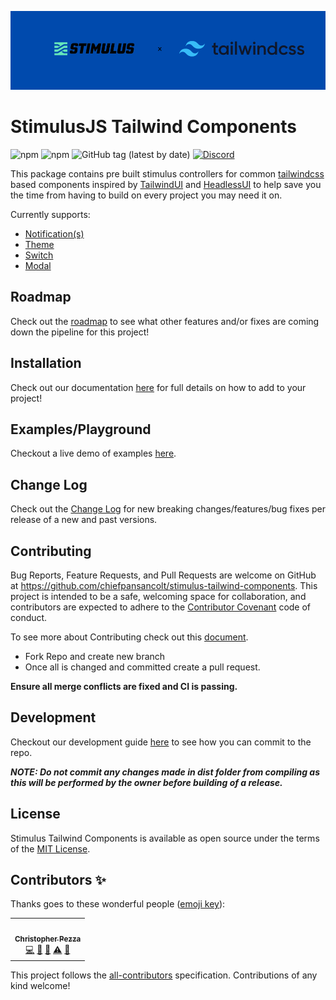 ![Logo](https://github.com/chiefpansancolt/stimulus-tailwind-components/blob/main/.github/stimulus-tailwind-logo.png)

# StimulusJS Tailwind Components

![npm](https://img.shields.io/npm/v/stimulus-tailwind-components?logo=NPM&style=for-the-badge)
![npm](https://img.shields.io/npm/dm/stimulus-tailwind-components?logo=NPM&style=for-the-badge)
![GitHub tag (latest by date)](https://img.shields.io/github/v/tag/chiefpansancolt/stimulus-tailwind-components?label=Release&logo=github&style=for-the-badge)
[![Discord](https://img.shields.io/discord/450095227185659905?color=yellow&label=Discord&logo=discord&style=for-the-badge)](https://discord.gg/pBxGpfrmD4)

This package contains pre built stimulus controllers for common [tailwindcss](https://tailwindcss.com) based components inspired by [TailwindUI](https://tailwindui.com) and [HeadlessUI](https://headlessui.com/) to help save you the time from having to build on every project you may need it on.

Currently supports:

- [Notification(s)](https://stimulus-tailwind.chiefpansancolt.dev/docs/features/notification)
- [Theme](https://stimulus-tailwind.chiefpansancolt.dev/docs/features/theme)
- [Switch](https://stimulus-tailwind.chiefpansancolt.dev/docs/features/switch)
- [Modal](https://stimulus-tailwind.chiefpansancolt.dev/docs/features/modal)

## Roadmap

Check out the [roadmap](https://github.com/users/chiefpansancolt/projects/3) to see what other features and/or fixes are coming down the pipeline for this project!

## Installation

Check out our documentation [here](https://stimulus-tailwind.chiefpansancolt.dev/docs/docs/installation) for full details on how to add to your project!

## Examples/Playground

Checkout a live demo of examples [here](https://chiefpansancolt.github.io/stimulus-tailwind-playground/).

## Change Log

Check out the [Change Log](https://stimulus-tailwind.chiefpansancolt.dev/docs/change_log) for new breaking changes/features/bug fixes per release of a new and past versions.

## Contributing

Bug Reports, Feature Requests, and Pull Requests are welcome on GitHub at https://github.com/chiefpansancolt/stimulus-tailwind-components. This project is intended to be a safe, welcoming space for collaboration, and contributors are expected to adhere to the [Contributor Covenant](https://github.com/chiefpansancolt/stimulus-tailwind-components/blob/main/.github/CODE_OF_CONDUCT.md) code of conduct.

To see more about Contributing check out this [document](https://github.com/chiefpansancolt/stimulus-tailwind-components/blob/main/.github/CONTRIBUTING.md).

- Fork Repo and create new branch
- Once all is changed and committed create a pull request.

**Ensure all merge conflicts are fixed and CI is passing.**

## Development

Checkout our development guide [here](https://github.com/chiefpansancolt/stimulus-tailwind-components/blob/main/.github/DEVELOPMENT.md) to see how you can commit to the repo.

_**NOTE: Do not commit any changes made in dist folder from compiling as this will be performed by the owner before building of a release.**_

## License

Stimulus Tailwind Components is available as open source under the terms of the [MIT License](https://github.com/chiefpansancolt/stimulus-tailwind-components/blob/main/LICENSE).

## Contributors ✨

Thanks goes to these wonderful people ([emoji key](https://allcontributors.org/docs/en/emoji-key)):

<!-- ALL-CONTRIBUTORS-LIST:START - Do not remove or modify this section -->
<!-- prettier-ignore-start -->
<!-- markdownlint-disable -->
<table>
  <tr>
    <td align="center"><a href="https://chrispezza.me"><img src="https://avatars3.githubusercontent.com/u/5841177?v=4" width="100px;" alt=""/><br /><sub><b>Christopher Pezza</b></sub></a><br /><a href="https://github.com/chiefpansancolt/stimulus-tailwind-components/commits?author=chiefpansancolt" title="Code">💻</a> <a href="https://github.com/chiefpansancolt/stimulus-tailwind-components/commits?author=chiefpansancolt" title="Documentation">📖</a> <a href="#tool-chiefpansancolt" title="Tools">🔧</a> <a href="https://github.com/chiefpansancolt/stimulus-tailwind-components/commits?author=chiefpansancolt" title="Tests">⚠️</a> <a href="#maintenance-chiefpansancolt" title="Maintenance">🚧</a></td>
  </tr>
</table>

<!-- markdownlint-enable -->
<!-- prettier-ignore-end -->

<!-- ALL-CONTRIBUTORS-LIST:END -->

This project follows the
[all-contributors](https://github.com/all-contributors/all-contributors)
specification. Contributions of any kind welcome!
